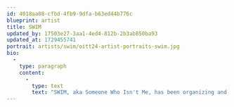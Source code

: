 ```yaml
---
id: 4018aa08-cfbd-4fb9-9dfa-b63ed44b776c
blueprint: artist
title: SWIM
updated_by: 17503e27-3aa1-4ed4-812b-2b3ab850ba93
updated_at: 1729455741
portrait: artists/swim/oitt24-artist-portraits-swim.jpg
bio:
  -
    type: paragraph
    content:
      -
        type: text
        text: "SWIM, aka Someone Who Isn't Me, has been organizing and promoting events around Portland since 2018. When he isn't dancing he can usually be found digging for tracks, foraging for mushrooms, and building DIY sound systems."
---
```

